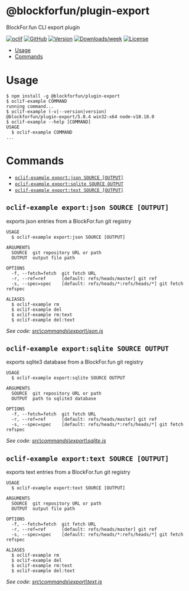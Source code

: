 @blockforfun/plugin-export
=========================

BlockFor.fun CLI export plugin

[![oclif](https://img.shields.io/badge/cli-oclif-brightgreen.svg)](https://oclif.io)
[![GitHub](https://img.shields.io/github/stars/blockforfun/cli.svg?logo=github)](https://github.com/blockforfun/cli/tree/master/plugins/plugin-export)
[![Version](https://img.shields.io/npm/v/@blockforfun/plugin-export.svg?logo=npm)](https://npmjs.org/package/@blockforfun/plugin-export)
[![Downloads/week](https://img.shields.io/npm/dw/@blockforfun/plugin-export.svg?logo=npm)](https://npmjs.org/package/@blockforfun/plugin-export)
[![License](https://img.shields.io/npm/l/@blockforfun/plugin-export.svg?logo=github)](https://github.com/blockforfun/cli/blob/master/plugins/plugin-export/package.json)

<!-- toc -->
* [Usage](#usage)
* [Commands](#commands)
<!-- tocstop -->

# Usage

<!-- usage -->
```sh-session
$ npm install -g @blockforfun/plugin-export
$ oclif-example COMMAND
running command...
$ oclif-example (-v|--version|version)
@blockforfun/plugin-export/5.0.4 win32-x64 node-v10.10.0
$ oclif-example --help [COMMAND]
USAGE
  $ oclif-example COMMAND
...
```
<!-- usagestop -->

# Commands

<!-- commands -->
* [`oclif-example export:json SOURCE [OUTPUT]`](#oclif-example-exportjson-source-output)
* [`oclif-example export:sqlite SOURCE OUTPUT`](#oclif-example-exportsqlite-source-output)
* [`oclif-example export:text SOURCE [OUTPUT]`](#oclif-example-exporttext-source-output)

## `oclif-example export:json SOURCE [OUTPUT]`

exports json entries from a BlockFor.fun git registry

```
USAGE
  $ oclif-example export:json SOURCE [OUTPUT]

ARGUMENTS
  SOURCE  git repository URL or path
  OUTPUT  output file path

OPTIONS
  -f, --fetch=fetch  git fetch URL
  -r, --ref=ref      [default: refs/heads/master] git ref
  -s, --spec=spec    [default: refs/heads/*:refs/heads/*] git fetch refspec

ALIASES
  $ oclif-example rm
  $ oclif-example del
  $ oclif-example rm:text
  $ oclif-example del:text
```

_See code: [src\commands\export\json.js](https://github.com/blockforfun/cli/blob/v5.0.4/src\commands\export\json.js)_

## `oclif-example export:sqlite SOURCE OUTPUT`

exports sqlite3 database from a BlockFor.fun git registry

```
USAGE
  $ oclif-example export:sqlite SOURCE OUTPUT

ARGUMENTS
  SOURCE  git repository URL or path
  OUTPUT  path to sqlite3 database

OPTIONS
  -f, --fetch=fetch  git fetch URL
  -r, --ref=ref      [default: refs/heads/master] git ref
  -s, --spec=spec    [default: refs/heads/*:refs/heads/*] git fetch refspec
```

_See code: [src\commands\export\sqlite.js](https://github.com/blockforfun/cli/blob/v5.0.4/src\commands\export\sqlite.js)_

## `oclif-example export:text SOURCE [OUTPUT]`

exports text entries from a BlockFor.fun git registry

```
USAGE
  $ oclif-example export:text SOURCE [OUTPUT]

ARGUMENTS
  SOURCE  git repository URL or path
  OUTPUT  output file path

OPTIONS
  -f, --fetch=fetch  git fetch URL
  -r, --ref=ref      [default: refs/heads/master] git ref
  -s, --spec=spec    [default: refs/heads/*:refs/heads/*] git fetch refspec

ALIASES
  $ oclif-example rm
  $ oclif-example del
  $ oclif-example rm:text
  $ oclif-example del:text
```

_See code: [src\commands\export\text.js](https://github.com/blockforfun/cli/blob/v5.0.4/src\commands\export\text.js)_
<!-- commandsstop -->
